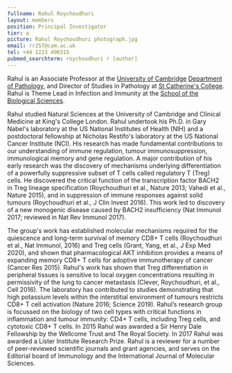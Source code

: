 ```yaml
---
fullname: Rahul Roychoudhuri
layout: members
position: Principal Investigator
tier: a
picture: Rahul Roychoudhuri photograph.jpg
email: rr257@cam.ac.uk
tel: +44 1223 496315 
pubmed_searchterm: roychoudhuri r [author]
---
```


Rahul is an Associate Professor at the [University of Cambridge](www.cam.ac.uk) [Department of Pathology](www.path.cam.ac.uk), and Director of Studies in Pathology at [St Catherine's College](https://www.caths.cam.ac.uk/). Rahul is Theme Lead in Infection and Immunity at the [School of the Biological Sciences](https://www.bio.cam.ac.uk/). 

Rahul studied Natural Sciences at the University of Cambridge and Clinical Medicine at King's College London. Rahul undertook his Ph.D. in Gary Nabel's laboratory at the US National Institutes of Health (NIH) and a postdoctoral fellowship at Nicholas Restifo's laboratory at the US National Cancer Institute (NCI). His research has made fundamental contributions to our understanding of immune regulation, tumour immunosuppression, immunological memory and gene regulation. A major contribution of his early research was the discovery of mechanisms underlying differentiation of a powerfully suppressive subset of T cells called regulatory T (Treg) cells. He discovered the critical function of the transcription factor BACH2 in Treg lineage specification (Roychoudhuri et al., Nature 2013; Vahedi et al., Nature 2015), and in suppression of immune responses against solid tumours (Roychoudhuri et al., J Clin Invest 2016). This work led to discovery of a new monogenic disease caused by BACH2 insufficiency (Nat Immunol 2017; reviewed in Nat Rev Immunol 2017).  

The group's work has established molecular mechanisms required for the quiescence and long-term survival of memory CD8+ T cells (Roychoudhuri et al., Nat Immunol, 2016) and Treg cells (Grant, Yang, et al., J Exp Med 2020), and shown that pharmacological AKT inhibition provides a means of expanding memory CD8+ T cells for adoptive immunotherapy of cancer (Cancer Res 2015). Rahul's work has shown that Treg differentiation in peripheral tissues is sensitive to local oxygen concentrations resulting in permissivity of the lung to cancer metastasis (Clever, Roychoudhuri, et al., Cell 2016). The laboratory has contributed to studies demonstrating that high potassium levels within the interstitial environment of tumours restricts CD8+ T cell activation (Nature 2016; Science 2019). Rahul’s research group is focussed on the biology of two cell types with critical functions in inflammation and tumour immunity: CD4+ T cells, including Treg cells, and cytotoxic CD8+ T cells. In 2015 Rahul was awarded a Sir Henry Dale Fellowship by the Wellcome Trust and The Royal Society. In 2017 Rahul was awarded a Lister Institute Research Prize. Rahul is a reviewer for a number of peer-reviewed scientific journals and grant agencies, and serves on the Editorial board of Immunology and the International Journal of Molecular Sciences. 